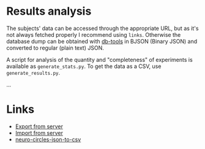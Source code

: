 # Results analysis

The subjects' data can be accessed through the appropriate URL, but as it's not always fetched properly I recommend using `links`. Otherwise the database dump can be obtained with [db-tools](https://github.com/meteor-london/db-tools) in BJSON (Binary JSON) and converted to regular (plain text) JSON.

A script for analysis of the quantity and "completeness" of experiments is available as `generate_stats.py`. To get the data as a CSV, use `generate_results.py`. 

...

# Links

- [Export from server](https://gist.github.com/olizilla/5209369)
- [Import from server](https://gist.github.com/IslamMagdy/5519514)
- [neuro-circles-json-to-csv](https://github.com/chudichudichudi/neuro-circles-json-to-csv)
